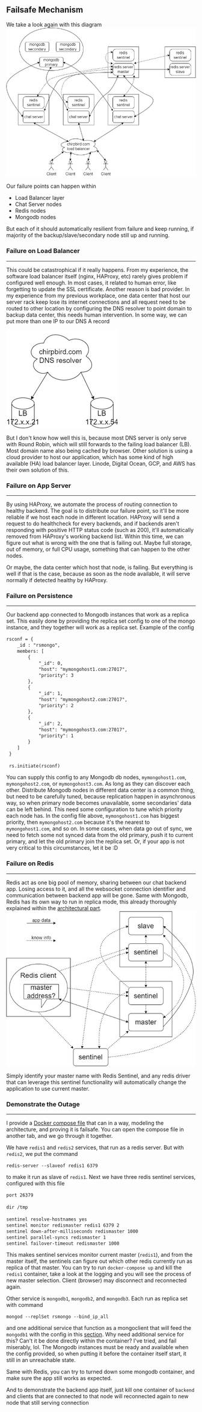 ## Failsafe Mechanism

We take a look again with this diagram
![diagram](diagram-3.jpg)

Our failure points can happen within
- Load Balancer layer
- Chat Server nodes
- Redis nodes
- Mongodb nodes

But each of it should automatically resilient from failure and keep running, if majority of the backup/slave/secondary node still up and running.

### Failure on Load Balancer
---
This could be catastrophical if it really happens. From my experience, the software load balancer itself (nginx, HAProxy, etc) rarely gives problem if configured well enough. In most cases, it related to human error, like forgetting to update the SSL certificate. Another reason is bad provider. In my experience from my previous workplace, one data center that host our server rack keep lose its internet connections and all request need to be routed to other location by configuring the DNS resolver to point domain to backup data center, this needs human intervention. In some way, we can put more than one IP to our DNS A record

![diagram5](diagram-5.jpg)

But I don't know how well this is, because most DNS server is only serve with Round Robin, which will still forwards to the failing load balancer (LB). Most domain name also being cached by browser. Other solution is using a cloud provider to host our application, which has some kind of high available (HA) load balancer layer. Linode, Digital Ocean, GCP, and AWS has their own solution of this.

### Failure on App Server
---
By using HAProxy, we automate the process of routing connection to healthy backend. The goal is to distribute our failure point, so it'll be more reliable if we host each node in different location. HAProxy will send a request to do healthcheck for every backends, and if backends aren't responding with positive HTTP status code (such as 200), it'll automatically removed from HAProxy's working backend list. Within this time, we can figure out what is wrong with the one that is failing out. Maybe full storage, out of memory, or full CPU usage, something that can happen to the other nodes.

Or maybe, the data center which host that node, is failing. But everything is well if that is the case, because as soon as the node available, it will serve normally if detected healthy by HAProxy.

### Failure on Persistence
---
Our backend app connected to Mongodb instances that work as a replica set. This easily done by providing the replica set config to one of the mongo instance, and they together will work as a replica set. Example of the config
```
rsconf = {
    _id : "rsmongo",
    members: [
        {
            "_id": 0,
            "host": "mymongohost1.com:27017",
            "priority": 3
        },
        {
            "_id": 1,
            "host": "mymongohost2.com:27017",
            "priority": 2
        },
        {
            "_id": 2,
            "host": "mymongohost3.com:27017",
            "priority": 1
        }
    ]
 }

 rs.initiate(rsconf)
```
You can supply this config to any Mongodb db nodes, `mymongohost1.com`, `mymongohost2.com`, or `mymongohost3.com`. As long as they can discover each other. Distribute Mongodb nodes in different data center is a common thing, but need to be carefully tuned, because replication happen in asynchronous way, so when primary node becomes unavailable, some secondaries' data can be left behind. This need some configuration to tune which priority each node has. In the config file above, `mymongohost1.com` has biggest priority, then `mymongohost2.com` because it's the nearest to `mymongohost1.com`, and so on. In some cases, when data go out of sync, we need to fetch some not synced data from the old primary, push it to current primary, and let the old primary join the replica set. Or, if your app is not very critical to this circumstances, let it be :D

### Failure on Redis
---
Redis act as one big pool of memory, sharing between our chat backend app. Losing access to it, and all the websocket connection identifier and communication between backend app will be gone. Same with Mongodb, Redis has its own way to run in replica mode, this already thoroughly explained within the [architectural part](README.md).
![diagram 4](diagram-4.jpg)

Simply identify your master name with Redis Sentinel, and any redis driver that can leverage this sentinel functionality will automatically change the application to use current master.

### Demonstrate the Outage
---
I provide a [Docker compose file](../docker-compose.yml) that can in a way, modeling the architecture, and proving it is failsafe. You can open the compose file in another tab, and we go through it together.

We have `redis1` and `redis2` services, that run as a redis server. But with `redis2`, we put the command

```
redis-server --slaveof redis1 6379
```
to make it run as slave of `redis1`. Next we have three redis sentinel services, configured with this file
```
port 26379

dir /tmp

sentinel resolve-hostnames yes
sentinel monitor redismaster redis1 6379 2
sentinel down-after-milliseconds redismaster 1000
sentinel parallel-syncs redismaster 1
sentinel failover-timeout redismaster 1000
```
This makes sentinel services monitor current master (`redis1`), and from the master itself, the sentinels can figure out which other redis currently run as replica of that master. You can try to run `docker-compose up` and kill the `redis1` container, take a look at the logging and you will see the process of new master selection. Client (browser) may disconnect and reconnected again.

Other service is `mongodb1`, `mongodb2`, and `mongodb3`. Each run as replica set with command
```
mongod --replSet rsmongo --bind_ip_all
```
and one additional service that function as a mongoclient that will feed the `mongodb1` with the config in this [section](#failure-on-persistence). Why need additional service for this? Can't it be done directly within the container? I've tried, and fail miserably, lol. The Mongodb instances must be ready and available when the config provided, so when putting it before the container itself start, it still in an unreachable state.

Same with Redis, you can try to turned down some mongodb container, and make sure the app still works as expected.

And to demonstrate the backend app itself, just kill one container of `backend` and clients that are connected to that node will reconnected again to new node that still serving connection